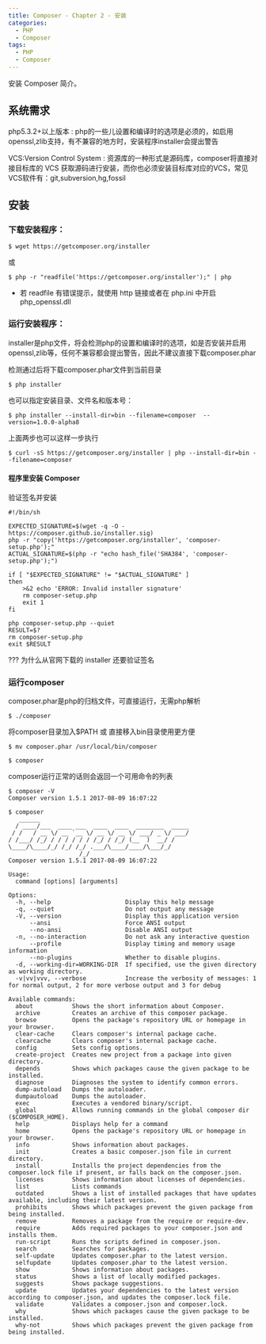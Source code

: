 ```yaml
---
title: Composer - Chapter 2 - 安装
categories:
  - PHP
  - Composer
tags:
  - PHP
  - Composer
---
```


安装 Composer 简介。
    
<!--more-->

## 系统需求

php5.3.2+以上版本
:   php的一些儿设置和编译时的选项是必须的，如启用openssl,zlib支持，有不兼容的地方时，安装程序installer会提出警告

VCS:Version Control System
:   资源库的一种形式是源码库，composer将直接对接目标库的 VCS 获取源码进行安装，而你也必须安装目标库对应的VCS，常见VCS软件有：git,subversion,hg,fossil

## 安装

### 下载安装程序：

```
$ wget https://getcomposer.org/installer
```
或
```
$ php -r "readfile('https://getcomposer.org/installer');" | php
```
* 若 readfile 有错误提示，就使用 http 链接或者在 php.ini 中开启 php_openssl.dll

### 运行安装程序：

installer是php文件，将会检测php的设置和编译时的选项，如是否安装并启用openssl,zlib等，任何不兼容都会提出警告，因此不建议直接下载composer.phar

检测通过后将下载composer.phar文件到当前目录

```
$ php installer
```

也可以指定安装目录、文件名和版本号：

```
$ php installer --install-dir=bin --filename=composer  --version=1.0.0-alpha8
```

上面两步也可以这样一步执行

```
$ curl -sS https://getcomposer.org/installer | php --install-dir=bin --filename=composer
```

#### 程序里安装 Composer 

验证签名并安装
```
#!/bin/sh

EXPECTED_SIGNATURE=$(wget -q -O - https://composer.github.io/installer.sig)
php -r "copy('https://getcomposer.org/installer', 'composer-setup.php');"
ACTUAL_SIGNATURE=$(php -r "echo hash_file('SHA384', 'composer-setup.php');")

if [ "$EXPECTED_SIGNATURE" != "$ACTUAL_SIGNATURE" ]
then
    >&2 echo 'ERROR: Invalid installer signature'
    rm composer-setup.php
    exit 1
fi

php composer-setup.php --quiet
RESULT=$?
rm composer-setup.php
exit $RESULT
```
??? 为什么从官网下载的 installer 还要验证签名

### 运行composer

composer.phar是php的归档文件，可直接运行，无需php解析
```
$ ./composer
```

将composer目录加入$PATH 或 直接移入bin目录使用更方便
```
$ mv composer.phar /usr/local/bin/composer

$ composer
```

composer运行正常的话则会返回一个可用命令的列表
```
$ composer -V
Composer version 1.5.1 2017-08-09 16:07:22

$ composer
   ______
  / ____/___  ____ ___  ____  ____  ________  _____
 / /   / __ \/ __ `__ \/ __ \/ __ \/ ___/ _ \/ ___/
/ /___/ /_/ / / / / / / /_/ / /_/ (__  )  __/ /
\____/\____/_/ /_/ /_/ .___/\____/____/\___/_/
                    /_/
Composer version 1.5.1 2017-08-09 16:07:22

Usage:
  command [options] [arguments]

Options:
  -h, --help                     Display this help message
  -q, --quiet                    Do not output any message
  -V, --version                  Display this application version
      --ansi                     Force ANSI output
      --no-ansi                  Disable ANSI output
  -n, --no-interaction           Do not ask any interactive question
      --profile                  Display timing and memory usage information
      --no-plugins               Whether to disable plugins.
  -d, --working-dir=WORKING-DIR  If specified, use the given directory as working directory.
  -v|vv|vvv, --verbose           Increase the verbosity of messages: 1 for normal output, 2 for more verbose output and 3 for debug

Available commands:
  about           Shows the short information about Composer.
  archive         Creates an archive of this composer package.
  browse          Opens the package's repository URL or homepage in your browser.
  clear-cache     Clears composer's internal package cache.
  clearcache      Clears composer's internal package cache.
  config          Sets config options.
  create-project  Creates new project from a package into given directory.
  depends         Shows which packages cause the given package to be installed.
  diagnose        Diagnoses the system to identify common errors.
  dump-autoload   Dumps the autoloader.
  dumpautoload    Dumps the autoloader.
  exec            Executes a vendored binary/script.
  global          Allows running commands in the global composer dir ($COMPOSER_HOME).
  help            Displays help for a command
  home            Opens the package's repository URL or homepage in your browser.
  info            Shows information about packages.
  init            Creates a basic composer.json file in current directory.
  install         Installs the project dependencies from the composer.lock file if present, or falls back on the composer.json.
  licenses        Shows information about licenses of dependencies.
  list            Lists commands
  outdated        Shows a list of installed packages that have updates available, including their latest version.
  prohibits       Shows which packages prevent the given package from being installed.
  remove          Removes a package from the require or require-dev.
  require         Adds required packages to your composer.json and installs them.
  run-script      Runs the scripts defined in composer.json.
  search          Searches for packages.
  self-update     Updates composer.phar to the latest version.
  selfupdate      Updates composer.phar to the latest version.
  show            Shows information about packages.
  status          Shows a list of locally modified packages.
  suggests        Shows package suggestions.
  update          Updates your dependencies to the latest version according to composer.json, and updates the composer.lock file.
  validate        Validates a composer.json and composer.lock.
  why             Shows which packages cause the given package to be installed.
  why-not         Shows which packages prevent the given package from being installed.
```
